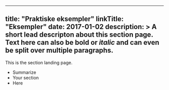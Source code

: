 
---
title: "Praktiske eksempler"
linkTitle: "Eksempler"
date: 2017-01-02
description: >
  A short lead descripton about this section page. Text here can also be **bold** or _italic_ and can even be split over multiple paragraphs.
---

This is the section landing page.

* Summarize
* Your section
* Here

